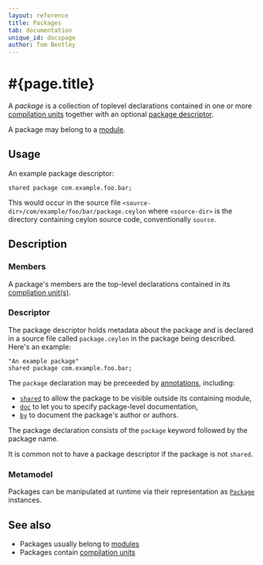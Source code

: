```yaml
---
layout: reference
title: Packages
tab: documentation
unique_id: docspage
author: Tom Bentley
---
```


# #{page.title}

A *package* is a collection of toplevel declarations contained 
in one or more [compilation units](../compilation-unit) together 
with an optional [package descriptor](#descriptor).

A package may belong to a [module](../module).

## Usage 

An example package descriptor:

<!-- check:none -->
<!-- try: -->
    shared package com.example.foo.bar;

This would occur in the source file 
`<source-dir>/com/example/foo/bar/package.ceylon` where 
`<source-dir>` is the directory containing ceylon source code, 
conventionally `source`.

## Description

### Members

A package's members are the top-level declarations contained 
in its [compliation unit(s)](../compilation-unit).

### Descriptor

The 
package descriptor
holds metadata about the package and is declared in a source 
file called `package.ceylon` in the package being described. 
Here's an example:

<!-- check:none -->
<!-- try: -->
    "An example package"
    shared package com.example.foo.bar;
    
The `package` declaration may be preceeded by [annotations](../annotation), 
including:

* [`shared`](#{site.urls.apidoc_current}/index.html#shared) to allow the 
  package to be visible outside its containing module,
* [`doc`](#{site.urls.apidoc_current}/index.html#doc) 
  to let you to specify package-level documentation,
* [`by`](#{site.urls.apidoc_current}/index.html#by) 
  to document the package's author or authors. 

The package declaration consists of the `package` keyword 
followed by the package name.

It is common not to have a package descriptor if the package 
is not `shared`.

### Metamodel

Packages can be manipulated at runtime via their representation as
[`Package`](#{site.urls.apidoc_current}/meta/declaration/Package.type.html) instances. 


## See also

* Packages usually belong to [modules](../module)
* Packages contain [compilation units](../compilation-unit)
